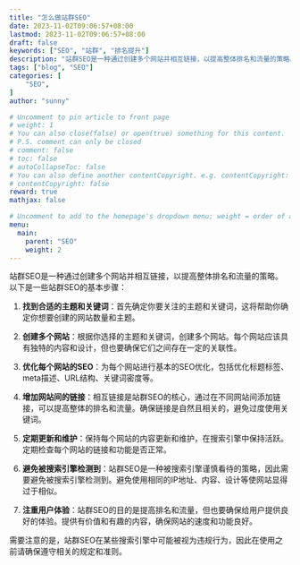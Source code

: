 ```yaml
---
title: "怎么做站群SEO"
date: 2023-11-02T09:06:57+08:00
lastmod: 2023-11-02T09:06:57+08:00
draft: false
keywords: ["SEO", "站群", "排名提升"]
description: "站群SEO是一种通过创建多个网站并相互链接，以提高整体排名和流量的策略。以下是一些站群SEO的基本步骤："
tags: ["blog", "SEO"]
categories: [
    "SEO",
]
author: "sunny"

# Uncomment to pin article to front page
# weight: 1
# You can also close(false) or open(true) something for this content.
# P.S. comment can only be closed
# comment: false
# toc: false
# autoCollapseToc: false
# You can also define another contentCopyright. e.g. contentCopyright: "This is another copyright."
# contentCopyright: false
reward: true
mathjax: false

# Uncomment to add to the homepage's dropdown menu; weight = order of article
menu:
  main:
    parent: "SEO"
    weight: 2
---
```


站群SEO是一种通过创建多个网站并相互链接，以提高整体排名和流量的策略。以下是一些站群SEO的基本步骤：

1. **找到合适的主题和关键词**：首先确定你要关注的主题和关键词，这将帮助你确定你想要创建的网站数量和主题。

2. **创建多个网站**：根据你选择的主题和关键词，创建多个网站。每个网站应该具有独特的内容和设计，但也要确保它们之间存在一定的关联性。

3. **优化每个网站的SEO**：为每个网站进行基本的SEO优化，包括优化标题标签、meta描述、URL结构、关键词密度等。

4. **增加网站间的链接**：相互链接是站群SEO的核心，通过在不同网站间添加链接，可以提高整体的排名和流量。确保链接是自然且相关的，避免过度使用关键词。

5. **定期更新和维护**：保持每个网站的内容更新和维护，在搜索引擎中保持活跃。定期检查每个网站的链接和功能是否正常。

6. **避免被搜索引擎检测到**：站群SEO是一种被搜索引擎谨慎看待的策略，因此需要避免被搜索引擎检测到。避免使用相同的IP地址、内容、设计等使网站显得过于相似。

7. **注重用户体验**：站群SEO的目的是提高排名和流量，但也要确保给用户提供良好的体验。提供有价值和有趣的内容，确保网站的速度和功能良好。

需要注意的是，站群SEO在某些搜索引擎中可能被视为违规行为，因此在使用之前请确保遵守相关的规定和准则。
